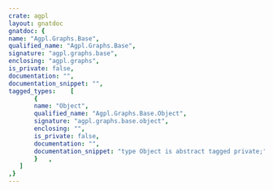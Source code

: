 ```yaml
---
crate: agpl
layout: gnatdoc
gnatdoc: {
name: "Agpl.Graphs.Base",
qualified_name: "Agpl.Graphs.Base",
signature: "agpl.graphs.base",
enclosing: "agpl.graphs",
is_private: false,
documentation: "",
documentation_snippet: "",
tagged_types:    [
       {
       name: "Object",
       qualified_name: "Agpl.Graphs.Base.Object",
       signature: "agpl.graphs.base.object",
       enclosing: "",
       is_private: false,
       documentation: "",
       documentation_snippet: "type Object is abstract tagged private;",
       }   ,
   ]
,}
---
```


